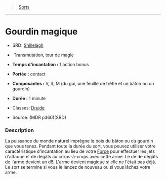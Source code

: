 ﻿---
!SpellItem
Family: SpellHD
Name: Gourdin magique
AltName: '[Shillelagh](srd_spells_shillelagh.md)'
Type: Transmutation
Level: tour de magie
CastingTime: 1 action bonus
Range: contact
Components: V, S, M (du gui, une feuille de trèfle et un bâton ou un gourdin)
Duration: 1 minute
Classes: '[Druide](hd_druid.md)'
Source: (MDR p360)(SRD)
Id: spells_hd.md#gourdin-magique
ParentLink: spells_hd.md#sorts
ParentName: Sorts
NameLevel: 1
Attributes: {}
---
> [Sorts](hd_spells.md)

---

# Gourdin magique

- SRD: [Shillelagh](srd_spells_shillelagh.md)

-  Transmutation, tour de magie

- **Temps d'incantation :** 1 action bonus

- **Portée :** contact

- **Composantes :** V, S, M (du gui, une feuille de trèfle et un bâton ou un gourdin)

- **Durée :** 1 minute

- Classes: [Druide](hd_druid.md)

- Source: (MDR p360)(SRD)

### Description

La puissance du monde naturel imprègne le bois du bâton ou du gourdin que vous tenez. Pendant toute la durée du sort, vous pouvez utiliser votre caractéristique d'incantation au lieu de votre [Force](hd_abilities_strength.md) pour effectuer les jets d'attaque et de dégâts au corps-à-corps avec cette arme. Le dé de dégâts de l'arme devient un d8. L'arme devient magique si elle ne l'était pas déjà. Le sort se termine si vous le lancez de nouveau ou si vous lâchez votre arme.

